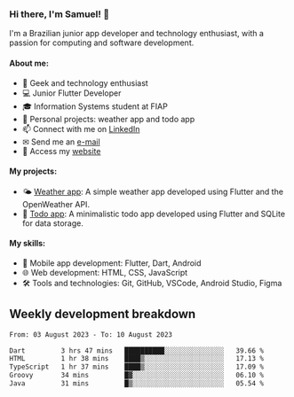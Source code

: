 ### Hi there, I'm Samuel! 👋

I'm a Brazilian junior app developer and technology enthusiast, with a passion for computing and software development.

#### About me:

- 🌟 Geek and technology enthusiast
- 💻 Junior Flutter Developer
- 🎓 Information Systems student at FIAP
- 🔭 Personal projects: weather app and todo app
- 📫 Connect with me on [LinkedIn](https://www.linkedin.com/in/samuel-s-marques/)
- ✉ Send me an [e-mail](mailto:samuel.s.marques@protonmail.com)
- 🔗 Access my [website](https://samuel-marques.me/)

#### My projects:

- 🌤️ [Weather app](https://github.com/samuel-s-marques/weather-app): A simple weather app developed using Flutter and the OpenWeather API.
- 📝 [Todo app](https://github.com/samuel-s-marques/todo-app): A minimalistic todo app developed using Flutter and SQLite for data storage.

#### My skills:

- 📱 Mobile app development: Flutter, Dart, Android
- 🌐 Web development: HTML, CSS, JavaScript
- 🛠️ Tools and technologies: Git, GitHub, VSCode, Android Studio, Figma

## Weekly development breakdown
<!--START_SECTION:waka-->

```txt
From: 03 August 2023 - To: 10 August 2023

Dart         3 hrs 47 mins   ██████████░░░░░░░░░░░░░░░   39.66 %
HTML         1 hr 38 mins    ████▒░░░░░░░░░░░░░░░░░░░░   17.13 %
TypeScript   1 hr 37 mins    ████▒░░░░░░░░░░░░░░░░░░░░   17.09 %
Groovy       34 mins         █▓░░░░░░░░░░░░░░░░░░░░░░░   06.10 %
Java         31 mins         █▒░░░░░░░░░░░░░░░░░░░░░░░   05.54 %
```

<!--END_SECTION:waka-->
